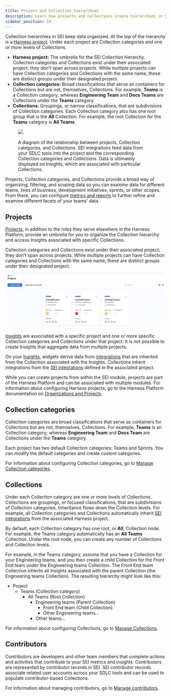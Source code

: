 ```yaml
---
title: Project and Collection hierarchies
description: Learn how projects and Collections create hierarchies in SEI.
sidebar_position: 10
---
```


Collection hierarchies in SEI keep data organized. At the top of the hierarchy is a [Harness project](/docs/category/organizations-and-projects). Under each project are Collection categories and one or more levels of Collections.

* **Harness project:** The umbrella for the SEI Collection hierarchy. Collection categories and Collections exist under their associated project; they don't span across projects. While multiple projects can have Collection categories and Collections with the same name, these are distinct groups under their designated project.
* **Collection categories:** Broad classifications that serve as containers for Collections but are not, themselves, Collections. For example, **Teams** is a Collection category; whereas **Engineering Team** and **Docs Teams** are Collections under the **Teams** category.
* **Collections:** Groupings, or narrow classifications, that are subdivisions of Collection categories. Each Collection category also has one root group that is the **All** Collection. For example, the root Collection for the **Teams** category is **All Teams**.

<figure>

![](./static/collection-heirarchy.png)

<figcaption>A diagram of the relationship between projects, Collection categories, and Collections. SEI integrations feed data from your SDLC tools into the project and the corresponding Collection categories and Collections. Data is ultimately displayed on Insights, which are associated with particular Collections.</figcaption>
</figure>

Projects, Collection categories, and Collections provide a broad way of organizing, filtering, and scoping data so you can examine data for different teams, lines of business, development initiatives, sprints, or other scopes. From there, you can configure [metrics and reports](/docs/category/metrics-and-reports) to further refine and examine different facets of your teams' data.

## Projects

[Projects](/docs/category/organizations-and-projects), in addition to the roles they serve elsewhere in the Harness Platform, provide an umbrella for you to organize the Collection hierarchy and access Insights associated with specific Collections.

Collection categories and Collections exist under their associated project; they don't span across projects. While multiple projects can have Collection categories and Collections with the same name, these are distinct groups under their designated project.

![](./static/projects.png)

[Insights](/docs/software-engineering-insights/sei-insights) are associated with a specific project and one or more specific Collection categories and Collections under that project. It is not possible to create Insights that aggregate data from multiple projects.

On your [Insights](/docs/software-engineering-insights/sei-insights), widgets derive data from [integrations](/docs/category/integrations) that are inherited from the Collection associated with the Insights. Collections inherit integrations from the [SEI integrations](/docs/category/integrations) defined in the associated project.

While you can create projects from within the SEI module, projects are part of the Harness Platform and can be associated with multiple modules. For information about configuring Harness projects, go to the Harness Platform documentation on [Organizations and Projects](/docs/category/organizations-and-projects).

## Collection categories

Collection categories are broad classifications that serve as containers for Collections but are not, themselves, Collections. For example, **Teams** is an Collection category; whereas **Engineering Team** and **Docs Team** are Collections under the **Teams** category.

Each project has two default Collection categories: Teams and Sprints. You can modify the default categories and create custom categories.

For information about configuring Collection categories, go to [Manage Collection categories](/docs/software-engineering-insights/sei-projects-and-collections/manage-collection-cat).

## Collections

Under each Collection category are one or more levels of Collections. Collections are groupings, or focused classifications, that are subdivisions of Collection categories. Inheritance flows down the Collection levels. For example, all Collection categories and Collections automatically inherit [SEI integrations](/docs/category/integrations) from the associated Harness project.

By default, each Collection category has one root, or **All**, Collection node. For example, the Teams category automatically has an **All Teams** Collection. Under the root node, you can create any number of Collections and Collection levels.

For example, in the Teams category, assume that you have a Collection for your Engineering teams, and you then create a child Collection for the Front End team under the Engineering teams Collection. The Front End team Collection inherits all Insights associated with the parent Collection (the Engineering teams Collection). The resulting hierarchy might look like this:

* Project
  * Teams (Collection category)
    * All Teams (Root Collection)
      * Engineering teams (Parent Collection)
        * Front End team (Child Collection)
        * Other Engineering teams...
      * Other teams...

For information about configuring Collections, go to [Manage Collections](/docs/software-engineering-insights/sei-projects-and-collections/manage-collections).

## Contributors

Contributors are developers and other team members that complete actions and activities that contribute to your SEI metrics and insights. Contributors are represented by contributor records in SEI. SEI contributor records associate related user accounts across your SDLC tools and can be used to populate contributor-based Collections.

For information about managing contributors, go to [Manage contributors](/docs/software-engineering-insights/sei-projects-and-collections/manage-contributors).
